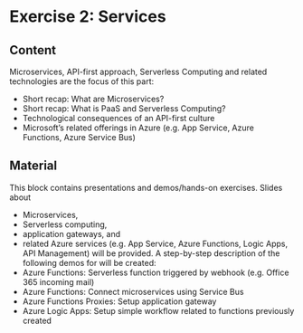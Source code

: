# Exercise 2: Services

## Content

Microservices, API-first approach, Serverless Computing and related technologies are the focus of this part:
* Short recap: What are Microservices?
* Short recap: What is PaaS and Serverless Computing?
* Technological consequences of an API-first culture
* Microsoft’s related offerings in Azure (e.g. App Service, Azure Functions, Azure Service Bus)

## Material

This block contains presentations and demos/hands-on exercises. Slides about
* Microservices,
* Serverless computing,
* application gateways, and
* related Azure services (e.g. App Service, Azure Functions, Logic Apps, API Management)
will be provided. A step-by-step description of the following demos for will be created:
* Azure Functions: Serverless function triggered by webhook (e.g. Office 365 incoming mail)
* Azure Functions: Connect microservices using Service Bus
* Azure Functions Proxies: Setup application gateway
* Azure Logic Apps: Setup simple workflow related to functions previously created
